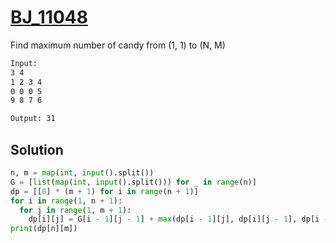 # [BJ_11048](https://acmicpc.net/problem/11048)

Find maximum number of candy from (1, 1) to (N, M)

```txt
Input:
3 4
1 2 3 4
0 0 0 5
9 8 7 6

Output: 31
```

## Solution

```py
n, m = map(int, input().split())
G = [list(map(int, input().split())) for _ in range(n)]
dp = [[0] * (m + 1) for i in range(n + 1)]
for i in range(1, n + 1):
  for j in range(1, m + 1):
    dp[i][j] = G[i - 1][j - 1] + max(dp[i - 1][j], dp[i][j - 1], dp[i - 1][j - 1])
print(dp[n][m])
```
